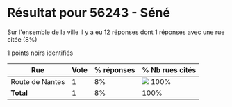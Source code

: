 # Résultat pour 56243 - Séné

Sur l'ensemble de la ville il y a eu 12 réponses dont 1 réponses avec une rue citée (8%)

1 points noirs identifiés

| Rue | Vote | % réponses | % Nb rues cités|
|-----|------|------------|----------------|
| Route de Nantes | 1 | 8% | <img src="../../img/bar_100.gif" />&nbsp;100%|
| **Total** | 1 | 8% | 100%|
